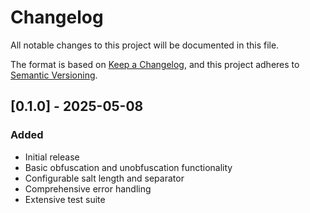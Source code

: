 # Changelog

All notable changes to this project will be documented in this file.

The format is based on [Keep a Changelog](https://keepachangelog.com/en/1.0.0/),
and this project adheres to [Semantic Versioning](https://semver.org/spec/v2.0.0.html).

## [0.1.0] - 2025-05-08

### Added
- Initial release
- Basic obfuscation and unobfuscation functionality
- Configurable salt length and separator
- Comprehensive error handling
- Extensive test suite
